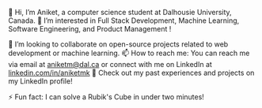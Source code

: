 👋 Hi, I’m Aniket, a computer science student at Dalhousie University, Canada.
👀 I’m interested in Full Stack Development, Machine Learning, Software Engineering, and Product Management !

💞️ I’m looking to collaborate on open-source projects related to web development or machine learning.
📫 How to reach me: You can reach me via email at aniketm@dal.ca or connect with me on LinkedIn at [linkedin.com/in/aniketmk](https://www.linkedin.com/in/aniketmk/)
🚀 Check out my past experiences and projects on my LinkedIn profile!

⚡ Fun fact:  I can solve a Rubik's Cube in under two minutes!
  
